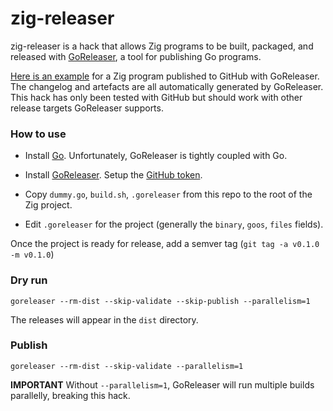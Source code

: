 # zig-releaser

zig-releaser is a hack that allows Zig programs to be built, packaged, and released with [GoReleaser](https://goreleaser.com), a tool for publishing Go programs. 

[Here is an example](https://github.com/knadh/csv2json/releases) for a Zig program published to GitHub with GoReleaser. The changelog and artefacts are all automatically generated by GoReleaser. This hack has only been tested with GitHub but should work with other release targets GoReleaser supports.

### How to use

- Install [Go](https://golang.org/doc/install). Unfortunately, GoReleaser is tightly coupled with Go.
- Install [GoReleaser](https://goreleaser.com/install/). Setup the [GitHub token](https://goreleaser.com/quick-start/).


- Copy `dummy.go`, `build.sh`, `.goreleaser` from this repo to the root of the Zig project.
- Edit `.goreleaser` for the project (generally the `binary`, `goos`, `files` fields).

Once the project is ready for release, add a semver tag (`git tag -a v0.1.0 -m v0.1.0`)

### Dry run
`goreleaser --rm-dist --skip-validate --skip-publish --parallelism=1`

The releases will appear in the `dist` directory.

### Publish
`goreleaser --rm-dist --skip-validate --parallelism=1`

**IMPORTANT** Without `--parallelism=1`, GoReleaser will run multiple builds parallelly, breaking this hack. 
